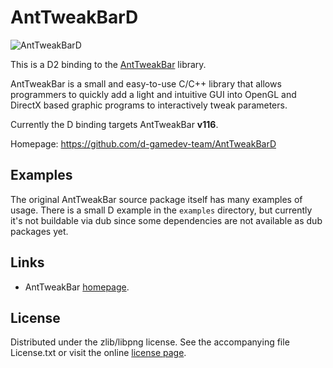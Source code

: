 # AntTweakBarD

![AntTweakBarD](https://raw.github.com/AndrejMitrovic/AntTweakBarD/master/screenshots/tweak.png)

This is a D2 binding to the [AntTweakBar](http://anttweakbar.sourceforge.net) library.

AntTweakBar is a small and easy-to-use C/C++ library that allows programmers
to quickly add a light and intuitive GUI into OpenGL and DirectX based
graphic programs to interactively tweak parameters.

Currently the D binding targets AntTweakBar **v116**.

Homepage: https://github.com/d-gamedev-team/AntTweakBarD

## Examples

The original AntTweakBar source package itself has many examples of usage.
There is a small D example in the `examples` directory, but currently it's not
buildable via dub since some dependencies are not available as dub packages yet.

## Links

- AntTweakBar [homepage](http://anttweakbar.sourceforge.net).

## License

Distributed under the zlib/libpng license.
See the accompanying file License.txt or visit the online
[license page](http://anttweakbar.sourceforge.net/doc/tools:anttweakbar:license).
